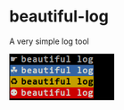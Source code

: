 # beautiful-log
A very simple log tool

![LOG function](https://github.com/Raven-D/beautiful-log/blob/master/asset/demo.png?raw=true "LOG function")

